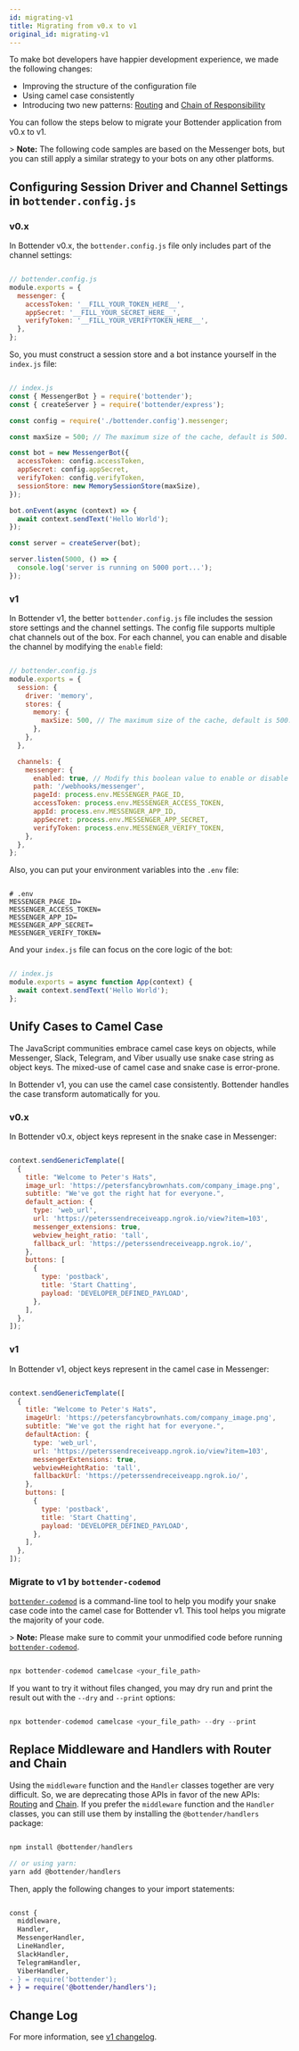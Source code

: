 ```yaml
---
id: migrating-v1
title: Migrating from v0.x to v1
original_id: migrating-v1
---
```

To make bot developers have happier development experience, we made the following changes:

-   Improving the structure of the configuration file
-   Using camel case consistently
-   Introducing two new patterns: [Routing](the-basics-routing.md) and [Chain of Responsibility](the-basics-chain.md)

You can follow the steps below to migrate your Bottender application from v0.x to v1.

&gt; **Note:** The following code samples are based on the Messenger bots, but you can still apply a similar strategy to your bots on any other platforms.

## Configuring Session Driver and Channel Settings in `bottender.config.js`

### v0.x

In Bottender v0.x, the `bottender.config.js` file only includes part of the channel settings:

```js

// bottender.config.js
module.exports = {
  messenger: {
    accessToken: '__FILL_YOUR_TOKEN_HERE__',
    appSecret: '__FILL_YOUR_SECRET_HERE__',
    verifyToken: '__FILL_YOUR_VERIFYTOKEN_HERE__',
  },
};

```

So, you must construct a session store and a bot instance yourself in the `index.js` file:

```js

// index.js
const { MessengerBot } = require('bottender');
const { createServer } = require('bottender/express');

const config = require('./bottender.config').messenger;

const maxSize = 500; // The maximum size of the cache, default is 500.

const bot = new MessengerBot({
  accessToken: config.accessToken,
  appSecret: config.appSecret,
  verifyToken: config.verifyToken,
  sessionStore: new MemorySessionStore(maxSize),
});

bot.onEvent(async (context) => {
  await context.sendText('Hello World');
});

const server = createServer(bot);

server.listen(5000, () => {
  console.log('server is running on 5000 port...');
});

```

### v1

In Bottender v1, the better `bottender.config.js` file includes the session store settings and the channel settings. The config file supports multiple chat channels out of the box. For each channel, you can enable and disable the channel by modifying the `enable` field:

```js

// bottender.config.js
module.exports = {
  session: {
    driver: 'memory',
    stores: {
      memory: {
        maxSize: 500, // The maximum size of the cache, default is 500.
      },
    },
  },

  channels: {
    messenger: {
      enabled: true, // Modify this boolean value to enable or disable
      path: '/webhooks/messenger',
      pageId: process.env.MESSENGER_PAGE_ID,
      accessToken: process.env.MESSENGER_ACCESS_TOKEN,
      appId: process.env.MESSENGER_APP_ID,
      appSecret: process.env.MESSENGER_APP_SECRET,
      verifyToken: process.env.MESSENGER_VERIFY_TOKEN,
    },
  },
};

```

Also, you can put your environment variables into the `.env` file:

```

# .env
MESSENGER_PAGE_ID=
MESSENGER_ACCESS_TOKEN=
MESSENGER_APP_ID=
MESSENGER_APP_SECRET=
MESSENGER_VERIFY_TOKEN=

```

And your `index.js` file can focus on the core logic of the bot:

```js

// index.js
module.exports = async function App(context) {
  await context.sendText('Hello World');
};

```

## Unify Cases to Camel Case

The JavaScript communities embrace camel case keys on objects, while Messenger, Slack, Telegram, and Viber usually use snake case string as object keys. The mixed-use of camel case and snake case is error-prone.

In Bottender v1, you can use the camel case consistently. Bottender handles the case transform automatically for you.

### v0.x

In Bottender v0.x, object keys represent in the snake case in Messenger:

```js

context.sendGenericTemplate([
  {
    title: "Welcome to Peter's Hats",
    image_url: 'https://petersfancybrownhats.com/company_image.png',
    subtitle: "We've got the right hat for everyone.",
    default_action: {
      type: 'web_url',
      url: 'https://peterssendreceiveapp.ngrok.io/view?item=103',
      messenger_extensions: true,
      webview_height_ratio: 'tall',
      fallback_url: 'https://peterssendreceiveapp.ngrok.io/',
    },
    buttons: [
      {
        type: 'postback',
        title: 'Start Chatting',
        payload: 'DEVELOPER_DEFINED_PAYLOAD',
      },
    ],
  },
]);

```

### v1

In Bottender v1, object keys represent in the camel case in Messenger:

```js

context.sendGenericTemplate([
  {
    title: "Welcome to Peter's Hats",
    imageUrl: 'https://petersfancybrownhats.com/company_image.png',
    subtitle: "We've got the right hat for everyone.",
    defaultAction: {
      type: 'web_url',
      url: 'https://peterssendreceiveapp.ngrok.io/view?item=103',
      messengerExtensions: true,
      webviewHeightRatio: 'tall',
      fallbackUrl: 'https://peterssendreceiveapp.ngrok.io/',
    },
    buttons: [
      {
        type: 'postback',
        title: 'Start Chatting',
        payload: 'DEVELOPER_DEFINED_PAYLOAD',
      },
    ],
  },
]);

```

### Migrate to v1 by `bottender-codemod`

[`bottender-codemod`](https://github.com/bottenderjs/bottender-codemod) is a command-line tool to help you modify your snake case code into the camel case for Bottender v1. This tool helps you migrate the majority of your code.

&gt; **Note:** Please make sure to commit your unmodified code before running [`bottender-codemod`](https://github.com/bottenderjs/bottender-codemod).

```js

npx bottender-codemod camelcase <your_file_path>

```

If you want to try it without files changed, you may dry run and print the result out with the `--dry` and `--print` options:

```js

npx bottender-codemod camelcase <your_file_path> --dry --print

```

## Replace Middleware and Handlers with Router and Chain

Using the `middleware` function and the `Handler` classes together are very difficult. So, we are deprecating those APIs in favor of the new APIs: [Routing](the-basics-routing.md) and [Chain](the-basics-chain.md). If you prefer the `middleware` function and the `Handler` classes, you can still use them by installing the `@bottender/handlers` package:

```js

npm install @bottender/handlers

// or using yarn:
yarn add @bottender/handlers

```

Then, apply the following changes to your import statements:

```diff

const {
  middleware,
  Handler,
  MessengerHandler,
  LineHandler,
  SlackHandler,
  TelegramHandler,
  ViberHandler,
- } = require('bottender');
+ } = require('@bottender/handlers');

```

## Change Log

For more information, see [v1 changelog](https://github.com/Yoctol/bottender/releases/tag/v1.0.0).

